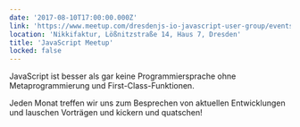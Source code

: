 ```yaml
---
date: '2017-08-10T17:00:00.000Z'
link: 'https://www.meetup.com/dresdenjs-io-javascript-user-group/events/242433944'
location: 'Nikkifaktur, Lößnitzstraße 14, Haus 7, Dresden'
title: 'JavaScript Meetup'
locked: false
---
```

JavaScript ist besser als gar keine Programmiersprache ohne Metaprogrammierung und First-Class-Funktionen.

Jeden Monat treffen wir uns zum Besprechen von aktuellen Entwicklungen und lauschen Vorträgen und kickern und quatschen!
